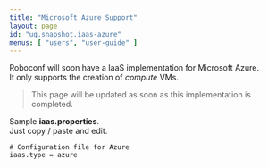 ```yaml
---
title: "Microsoft Azure Support"
layout: page
id: "ug.snapshot.iaas-azure"
menus: [ "users", "user-guide" ]
---
```


Roboconf will soon have a IaaS implementation for Microsoft Azure.  
It only supports the creation of *compute* VMs.

> This page will be updated as soon as this implementation is completed.

Sample **iaas.properties**.  
Just copy / paste and edit.

``` properties
# Configuration file for Azure
iaas.type = azure 
```
